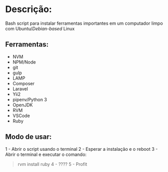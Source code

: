 # Descrição:
 Bash script para instalar ferramentas importantes em um computador limpo com Ubuntu/_Debian-based_ Linux
## Ferramentas:
 - NVM
 - NPM/Node
 - git
 - gulp
 - LAMP
 - Composer
 - Laravel
 - Yii2
 - pipenv/Python 3
 - OpenJDK
 - RVM
 - VSCode
 - Ruby
## Modo de usar:
 1 - Abrir o script usando o terminal
 2 - Esperar a instalação e o reboot
 3 - Abrir o terminal e executar o comando: 
 > rvm install ruby 
 4 - ????
 5 - Profit
